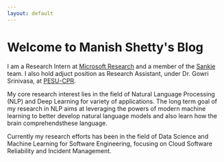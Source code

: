 ```yaml
---
layout: default
---
```


# Welcome to Manish Shetty's Blog

I am a Research Intern at [Microsoft Research](https://www.microsoft.com/en-us/research/) and a member of the [Sankie](https://www.microsoft.com/en-us/research/project/sankie/) team. I also hold adjuct position as Research Assistant, under Dr. Gowri Srinivasa, at [PESU-CPR](https://research.pes.edu/center-for-pattern-recognition/).

My core research interest lies in the field of Natural Language Processing (NLP) and Deep Learning for variety of applications. The long term goal of my research in NLP aims at leveraging the powers of modern machine learning to better develop natural language models and also learn how the brain comprehendsthese language.

Currently my research efforts has been in the field of Data Science and Machine Learning for Software Engineering, focusing on Cloud Software Reliability and Incident Management.
